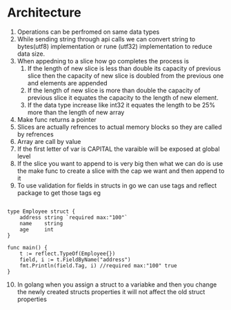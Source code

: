 # Architecture
1) Operations can be perfromed on same data types
2) While sending string through api calls we can convert string to bytes(utf8) implementation or rune (utf32) implementation to reduce data size.
3) When appedning to a slice how go completes the process is 
   1) If the length of new slice is less than double its capacity of previous slice then the capacity of new slice is doubled from the previous one and elements are appended
   2) If the length of new slice is more than double the capacity of previous slice it equates the capacity to the length of new element.
   3) If the data type increase like int32 it equates the length to be 25% more than the length of new array
4) Make func returns a pointer
5) Slices are actually refrences to actual memory blocks so they are called by refrences
6) Array are call by value 
7) If the first letter of var is CAPITAL the varaible will be exposed at global level
8) If the slice you want to append to is very big then what we can do is use the make func to create a slice with the cap we want and then append to it
9) To use validation for fields in structs in go we can use tags and reflect package to get those tags eg
```golang

type Employee struct {
	address string `required max:"100"`
	name    string
	age     int
}

func main() {
	t := reflect.TypeOf(Employee{})
	field, i := t.FieldByName("address")
	fmt.Println(field.Tag, i) //required max:"100" true
}
```
10) In golang when you assign a struct to a variabke and then you change the newly created structs properties it will not affect the old struct properties